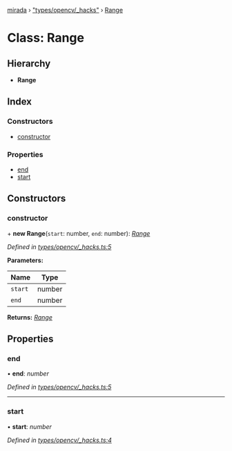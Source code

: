 [mirada](../README.md) › ["types/opencv/_hacks"](../modules/_types_opencv__hacks_.md) › [Range](_types_opencv__hacks_.range.md)

# Class: Range


## Hierarchy

* **Range**

## Index

### Constructors

* [constructor](_types_opencv__hacks_.range.md#constructor)

### Properties

* [end](_types_opencv__hacks_.range.md#end)
* [start](_types_opencv__hacks_.range.md#start)

## Constructors

###  constructor

\+ **new Range**(`start`: number, `end`: number): *[Range](_types_opencv__hacks_.range.md)*

*Defined in [types/opencv/_hacks.ts:5](https://github.com/cancerberoSgx/mirada/blob/f0c0267/mirada/src/types/opencv/_hacks.ts#L5)*

**Parameters:**

Name | Type |
------ | ------ |
`start` | number |
`end` | number |

**Returns:** *[Range](_types_opencv__hacks_.range.md)*

## Properties

###  end

• **end**: *number*

*Defined in [types/opencv/_hacks.ts:5](https://github.com/cancerberoSgx/mirada/blob/f0c0267/mirada/src/types/opencv/_hacks.ts#L5)*

___

###  start

• **start**: *number*

*Defined in [types/opencv/_hacks.ts:4](https://github.com/cancerberoSgx/mirada/blob/f0c0267/mirada/src/types/opencv/_hacks.ts#L4)*
